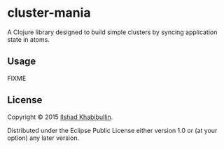 # cluster-mania

A Clojure library designed to build simple clusters by syncing
application state in atoms.

## Usage

FIXME

## License

Copyright © 2015 [Ilshad Khabibullin](http://ilshad.com).

Distributed under the Eclipse Public License either version 1.0 or (at
your option) any later version.
